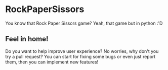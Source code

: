 # RockPaperSissors
You know that Rock Paper Sissors game? Yeah, that game but in python :'D

## Feel in home!
Do you want to help improve user experience? No worries, why don't you try a pull request?
You can start for fixing some bugs or even just report them, then you can implement new features!
